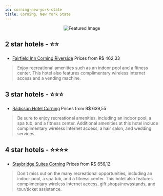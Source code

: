 ```yaml
---
id: corning-new-york-state
title: Corning, New York State
---
```


<center><img src="https://i.travelapi.com/hotels/1000000/10000/7900/7892/6e07cd82_z.jpg" alt="Featured Image" /></center>


##  2 star hotels - ⭐️⭐️

-    [Fairfield Inn Corning Riverside](https://us.hurb.com/hotels/corning/fairfield-inn-corning-riverside-JNP-JP851473?cmp=18055) Prices from R$ 462,33
   > Enjoy recreational amenities such as an indoor pool and a fitness center. This hotel also features complimentary wireless Internet access and a vending machine.

##  3 star hotels - ⭐️⭐️⭐️

-    [Radisson Hotel Corning](https://us.hurb.com/hotels/corning/radisson-hotel-corning-JNP-JP175359?cmp=18055) Prices from R$ 639,55
   > Be sure to enjoy recreational amenities, including an indoor pool, a spa tub, and a fitness center. Additional amenities at this hotel include complimentary wireless Internet access, a hair salon, and wedding services.

##  4 star hotels - ⭐️⭐️⭐️⭐️

-    [Staybridge Suites Corning](https://us.hurb.com/hotels/corning/staybridge-suites-corning-JNP-JP069248?cmp=18055) Prices from R$ 656,12
   > Don't miss out on the many recreational opportunities, including an indoor pool, a spa tub, and a fitness center. This hotel also features complimentary wireless Internet access, gift shops/newsstands, and tour/ticket assistance.
